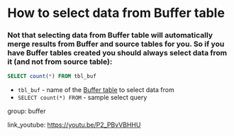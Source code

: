 # How to select data from Buffer table

### Not that selecting data from Buffer table will automatically merge results from Buffer and source tables for you. So if you have Buffer tables created you should **always** select data from it (and not from source table):

```sql
SELECT count(*) FROM tbl_buf
```

- `tbl_buf` - name of the [Buffer table](https://clickhouse.com/docs/en/engines/table-engines/special/buffer/) to select data from
- `SELECT count(*) FROM` - sample select query

group: buffer


link_youtube: https://youtu.be/P2_PBvVBHHU
